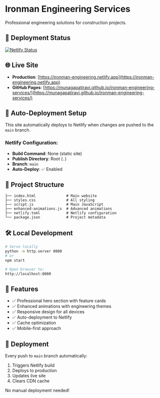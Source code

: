 # Ironman Engineering Services

Professional engineering solutions for construction projects.

## 🚀 Deployment Status

[![Netlify Status](https://api.netlify.com/api/v1/badges/your-site-id/deploy-status)](https://app.netlify.com/sites/your-site-name/deploys)

## 🌐 Live Site

- **Production**: [https://ironman-engineering.netlify.app](https://ironman-engineering.netlify.app)
- **GitHub Pages**: [https://munagapatiravi.github.io/ironman-engineering-services/](https://munagapatiravi.github.io/ironman-engineering-services/)

## 🔧 Auto-Deployment Setup

This site automatically deploys to Netlify when changes are pushed to the `main` branch.

### Netlify Configuration:
- **Build Command**: None (static site)
- **Publish Directory**: Root (`.`)
- **Branch**: `main`
- **Auto-Deploy**: ✅ Enabled

## 📁 Project Structure

```
├── index.html              # Main website
├── styles.css              # All styling
├── script.js               # Main JavaScript
├── enhanced-animations.js  # Advanced animations
├── netlify.toml            # Netlify configuration
└── package.json            # Project metadata
```

## 🛠 Local Development

```bash
# Serve locally
python -m http.server 8000
# or
npm start

# Open browser to:
http://localhost:8000
```

## 📝 Features

- ✅ Professional hero section with feature cards
- ✅ Enhanced animations with engineering themes
- ✅ Responsive design for all devices
- ✅ Auto-deployment to Netlify
- ✅ Cache optimization
- ✅ Mobile-first approach

## 🚀 Deployment

Every push to `main` branch automatically:
1. Triggers Netlify build
2. Deploys to production
3. Updates live site
4. Clears CDN cache

No manual deployment needed!
